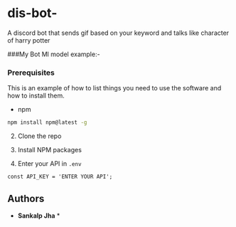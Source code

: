 # dis-bot-
A discord bot that sends gif based on your keyword and talks like character of harry potter

###My Bot Ml model example:- 
<a herf="https://huggingface.co/sankalpjha1/mr.bot_haary"></a>

### Prerequisites

This is an example of how to list things you need to use the software and how to install them.

* npm

```sh
npm install npm@latest -g
```


2. Clone the repo


3. Install NPM packages

4. Enter your API in `.env`

```JS
const API_KEY = 'ENTER YOUR API';
```


## Authors

* **Sankalp Jha** *

